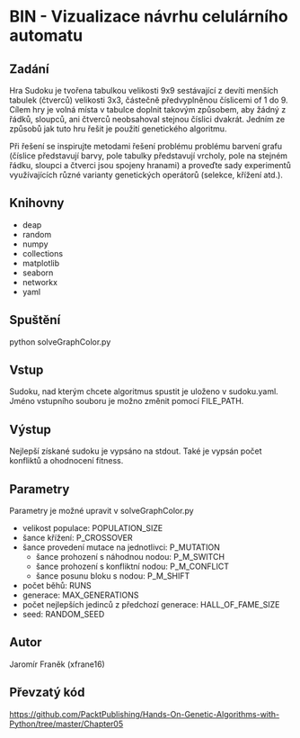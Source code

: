 # BIN - Vizualizace návrhu celulárního automatu

## Zadání
Hra Sudoku je tvořena tabulkou velikosti 9x9 sestávající z devíti menších tabulek (čtverců) velikosti 3x3, částečně předvyplněnou číslicemi of 1 do 9. Cílem hry je volná místa v tabulce doplnit takovým způsobem, aby žádný z řádků, sloupců, ani čtverců neobsahoval stejnou číslici dvakrát. Jedním ze způsobů jak tuto hru řešit je použití genetického algoritmu.

Při řešení se inspirujte metodami řešení problému problému barvení grafu (číslice představují barvy, pole tabulky představují vrcholy, pole na stejném řádku, sloupci a čtverci jsou spojeny hranami) a proveďte sady experimentů využívajících různé varianty genetických operátorů (selekce, křížení atd.).

## Knihovny
- deap
- random
- numpy
- collections
- matplotlib
- seaborn
- networkx
- yaml

## Spuštění
python solveGraphColor.py

## Vstup
Sudoku, nad kterým chcete algoritmus spustit je uloženo v sudoku.yaml. Jméno vstupního souboru je možno změnit pomocí FILE_PATH. 

## Výstup
Nejlepší získané sudoku je vypsáno na stdout. Také je vypsán počet konfliktů a ohodnocení fitness.

## Parametry
Parametry je možné upravit v solveGraphColor.py
- velikost populace: POPULATION_SIZE
- šance křížení: P_CROSSOVER
- šance provedení mutace na jednotlivci: P_MUTATION
    - šance prohození s náhodnou nodou: P_M_SWITCH
    - šance prohození s konfliktní nodou: P_M_CONFLICT
    - šance posunu bloku s nodou: P_M_SHIFT
- počet běhů: RUNS
- generace: MAX_GENERATIONS
- počet nejlepších jedinců z předchozí generace: HALL_OF_FAME_SIZE
- seed: RANDOM_SEED

## Autor
Jaromír Franěk (xfrane16)

## Převzatý kód
https://github.com/PacktPublishing/Hands-On-Genetic-Algorithms-with-Python/tree/master/Chapter05